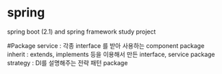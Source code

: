 # spring
spring boot (2.1) and spring framework study project

#Package
service : 각종 interface 를 받아 사용하는 component package<br/>
inherit : extends, implements 등을 이용해서 만든 interface, service package<br/>
strategy : DI를 설명해주는 전략 패턴 package